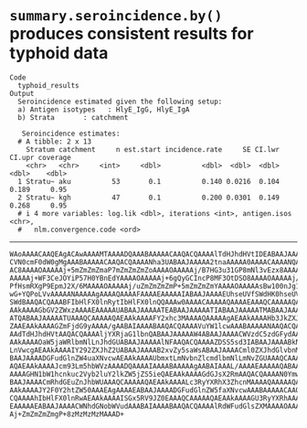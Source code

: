 # `summary.seroincidence.by()` produces consistent results for typhoid data

    Code
      typhoid_results
    Output
      Seroincidence estimated given the following setup:
      a) Antigen isotypes   : HlyE_IgG, HlyE_IgA 
      b) Strata       : catchment 
      
       Seroincidence estimates:
      # A tibble: 2 x 13
        Stratum catchment     n est.start incidence.rate     SE CI.lwr CI.upr coverage
        <chr>   <chr>     <int>     <dbl>          <dbl>  <dbl>  <dbl>  <dbl>    <dbl>
      1 Stratu~ aku          53       0.1          0.140 0.0216  0.104  0.189     0.95
      2 Stratu~ kgh          47       0.1          0.200 0.0301  0.149  0.268     0.95
      # i 4 more variables: log.lik <dbl>, iterations <int>, antigen.isos <chr>,
      #   nlm.convergence.code <ord>

---

    WAoAAAACAAQEAgACAwAAAAMTAAAADQAAABAAAAACAAQACQAAAAlTdHJhdHVtIDEABAAJAAAA
    CVN0cmF0dW0gMgAAABAAAAACAAQACQAAAANha3UABAAJAAAAA2tnaAAAAA0AAAACAAAANQAA
    AC8AAAAOAAAAAj+5mZmZmZmaP7mZmZmZmZoAAAAOAAAAAj/B7HG3u31GP8mNl3vEzx8AAAAO
    AAAAAj+WF3CeJOYiP57H0YBnEdYAAAAOAAAAAj+6gQyGCIncP8MF3OtDSO8AAAAOAAAAAj/I
    PfHsmRXgP9EpmJ2X/6MAAAAOAAAAAj/uZmZmZmZmP+5mZmZmZmYAAAAOAAAAAsBw100nJg1N
    wG+YQPoLVvAAAAANAAAAAgAAAAQAAAAFAAAAEAAAAAIABAAJAAAAEUhseUVfSWdHK0hseUVf
    SWdBAAQACQAAABFIbHlFX0lnRytIbHlFX0lnQQAAAw0AAAACAAAAAQAAAAEAAAQCAAAAAQAE
    AAkAAAAGbGV2ZWxzAAAAEAAAAAUABAAJAAAAATEABAAJAAAAATIABAAJAAAAATMABAAJAAAA
    ATQABAAJAAAAATUAAAQCAAAAAQAEAAkAAAAFY2xhc3MAAAAQAAAAAgAEAAkAAAAHb3JkZXJl
    ZAAEAAkAAAAGZmFjdG9yAAAA/gAABAIAAAABAAQACQAAAAVuYW1lcwAAABAAAAANAAQACQAA
    AAdTdHJhdHVtAAQACQAAAAljYXRjaG1lbnQABAAJAAAAAW4ABAAJAAAACWVzdC5zdGFydAAE
    AAkAAAAOaW5jaWRlbmNlLnJhdGUABAAJAAAAAlNFAAQACQAAAAZDSS5sd3IABAAJAAAABkNJ
    LnVwcgAEAAkAAAAIY292ZXJhZ2UABAAJAAAAB2xvZy5saWsABAAJAAAACml0ZXJhdGlvbnMA
    BAAJAAAADGFudGlnZW4uaXNvcwAEAAkAAAAUbmxtLmNvbnZlcmdlbmNlLmNvZGUAAAQCAAAA
    AQAEAAkAAAAJcm93Lm5hbWVzAAAADQAAAAIAAAABAAAAAgAABAIAAAL/AAAAEAAAAAQABAAJ
    AAAAGHN1bW1hcnkuc2Vyb2luY2lkZW5jZS5ieQAEAAkAAAAGdGJsX2RmAAQACQAAAAN0YmwA
    BAAJAAAACmRhdGEuZnJhbWUAAAQCAAAAAQAEAAkAAAALc3RyYXRhX3ZhcnMAAAAQAAAAAQAE
    AAkAAAAJY2F0Y2htZW50AAAEAgAAAAEABAAJAAAADGFudGlnZW5faXNvcwAAABAAAAACAAQA
    CQAAAAhIbHlFX0lnRwAEAAkAAAAISGx5RV9JZ0EAAAQCAAAAAQAEAAkAAAAGU3RyYXRhAAAA
    EAAAAAEABAAJAAAACWNhdGNobWVudAAABAIAAAABAAQACQAAAAlRdWFudGlsZXMAAAAOAAAA
    Aj+ZmZmZmZmgP+8zMzMzMzMAAAD+

